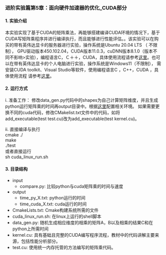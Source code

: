 ### 进阶实验篇第5章：面向硬件加速器的优化_CUDA部分
#### 1. 实验介绍
本实验实现了基于CUDA的矩阵乘法，再能够搭建编译CUDA环境的情况下，基于CUDA写矩阵乘程序并进行编译执行，而且能够进行性能评估。。该实验可以在购买的带有英伟达显卡的服务器进行实验，操作系统是Ubuntu 20.04 LTS （
不限制）， GPU驱动版本450.102.04，CUDA版本11.0.3，cuDNN版本8.1.0（版本不同不影响>实验），编程语言C，Ｃ＋＋，CUDA，具体使用流程请参考[这里](./Linux服务器下运行.md)。也可以在带有英伟达显卡的个人电脑进行实验，操作系统是Windows11（不限制），
需安装CUDA toolkit、Visual Studio等软件，使用编程语言C ，C++，CUDA ，具体使用流程
请参考[这里](./Windows下运行.md)。
#### 2. 运行方式
i. 准备工作：
修改data_gen.py代码中的shapes为自己计算矩阵维度，并且生成python运行矩阵乘的时间再output目录中。根据[这里](./Linux服务器下运行.md)配置相关环境。
如果需要更换不同的cuda代码，修改CMakelist.txt文件中的代码，如将add_executable(test test.cu)改为add_executable(test kernel.cu)。

ii. 直接编译与执行<br />
	cmake ./<br />
	make<br />
	./test<br />
或者直接运行<br />
	sh cuda_linux_run.sh<br />

#### 3. 目录结构
- input
	- compare.py: 比较python与cuda矩阵乘的时间与速度
- output 
	- time_py_X.txt: python运行的时间
	- time_cuda_X.txt: cuda运行的时间
 - CmakeLists.txt: Cmake构建系统所需的文件
 - cuda_linux_run.sh: 在linux上运行的shell脚本
 - data_gen.py: 随机生成相应维度的相乘的矩阵A，B以及相乘的结果C和在python上所需时间
 - kernel.cu: 具有基础且完整的CUDA编写程序流程，教材中的代码讲解主要来源，包括性能分析部分。
 - test.cu: 使用统一内存托管的方法编写的矩阵乘代码。
